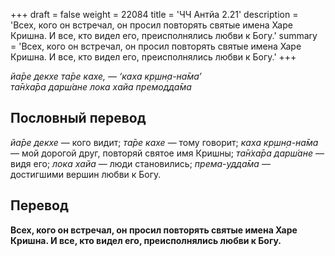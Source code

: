 +++
draft = false
weight = 22084
title = 'ЧЧ Антйа 2.21'
description = 'Всех, кого он встречал, он просил повторять святые имена Харе Кришна. И все, кто видел его, преисполнялись любви к Богу.'
summary = 'Всех, кого он встречал, он просил повторять святые имена Харе Кришна. И все, кто видел его, преисполнялись любви к Богу.'
+++

_йа̄ре декхе та̄ре кахе, — ‘каха кр̣шн̣а-на̄ма’  
та̄н̇ха̄ра дарш́ане лока хайа премодда̄ма_

## Пословный перевод

_йа̄ре_ _декхе_ — кого видит; _та̄ре_ _кахе_ — тому говорит; _каха_ _кр̣шн̣а_\-_на̄ма_ — мой дорогой друг, повторяй святое имя Кришны; _та̄н̇ха̄ра_ _дарш́ане_ — видя его; _лока_ _хайа_ — люди становились; _према_\-_удда̄ма_ — достигшими вершин любви к Богу.

## Перевод

**Всех, кого он встречал, он просил повторять святые имена Харе Кришна. И все, кто видел его, преисполнялись любви к Богу.**
